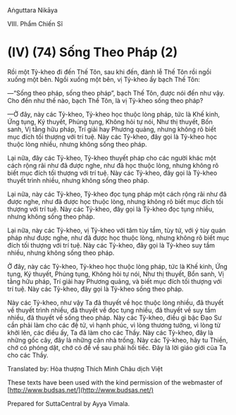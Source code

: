 Aṅguttara Nikāya

VIII. Phẩm Chiến Sĩ

# (IV) (74) Sống Theo Pháp (2)

Rồi một Tỷ-kheo đi đến Thế Tôn, sau khi đến, đảnh lễ Thế Tôn rồi ngồi xuống một bên. Ngồi xuống một bên, vị Tỷ-kheo ấy bạch Thế Tôn:

—“Sống theo pháp, sống theo pháp”, bạch Thế Tôn, được nói đến như vậy. Cho đến như thế nào, bạch Thế Tôn, là vị Tỷ-kheo sống theo pháp?

—Ở đây, này các Tỷ-kheo, Tỷ-kheo học thuộc lòng pháp, tức là Khế kinh, Ứng tụng, Ký thuyết, Phúng tụng, Không hỏi tự nói, Như thị thuyết, Bốn sanh, Vị tằng hữu pháp, Trí giải hay Phương quảng, nhưng không rõ biết mục đích tối thượng với trí tuệ. Này các Tỷ-kheo, đây gọi là Tỷ-kheo học thuộc lòng nhiều, nhưng không sống theo pháp.

Lại nữa, đây các Tỷ-kheo, Tỷ-kheo thuyết pháp cho các người khác một cách rộng rãi như đã được nghe, như đã học thuộc lòng, nhưng không rõ biết mục đích tối thượng với trí tuệ. Này các Tỷ-kheo, đây gọi là Tỷ-kheo thuyết trình nhiều, nhưng không sống theo pháp.

Lại nữa, này các Tỷ-kheo, Tỷ-kheo đọc tụng pháp một cách rộng rãi như đã được nghe, như đã được học thuộc lòng, nhưng không rõ biết mục đích tối thượng với trí tuệ. Này các Tỷ-kheo, đây gọi là Tỷ-kheo đọc tụng nhiều, nhưng không sống theo pháp.

Lại nữa, này các Tỷ-kheo, vị Tỷ-kheo với tâm tùy tầm, tùy tứ, với ý tùy quán pháp như được nghe, như đã được học thuộc lòng, nhưng không rõ biết mục đích tối thượng với trí tuệ. Này các Tỷ-kheo, đây gọi là Tỷ-kheo suy tầm nhiều, nhưng không sống theo pháp.

Ở đây, này các Tỷ-kheo, Tỷ-kheo học thuộc lòng pháp, tức là Khế kinh, Ứng tụng, Ký thuyết, Phúng tụng, Không hỏi tự nói, Như thị thuyết, Bổn sanh, Vị tằng hữu pháp, Trí giải hay Phương quảng, và biết mục đích tối thượng với trí tuệ. Này các Tỷ-kheo, đây gọi là Tỷ-kheo sống theo pháp.

Này các Tỷ-kheo, như vậy Ta đã thuyết về học thuộc lòng nhiều, đã thuyết về thuyết trình nhiều, đã thuyết về đọc tụng nhiều, đã thuyết về suy tầm nhiều, đã thuyết về sống theo pháp. Này các Tỷ-kheo, điều gì bậc Ðạo Sư cần phải làm cho các đệ tử, vì hạnh phúc, vì lòng thương tưởng, vì lòng từ khởi lên, các điều ấy, Ta đã làm cho các Thầy. Này các Tỷ-kheo, đây là những gốc cây, đây là những căn nhà trống. Này các Tỷ-kheo, hãy tu Thiền, chớ có phóng dật, chớ có để về sau phải hối tiếc. Ðây là lời giáo giới của Ta cho các Thầy.

Translated by: Hòa thượng Thích Minh Châu dịch Việt

These texts have been used with the kind permission of the webmaster of [http://www.budsas.net/](http://www.budsas.net/)

Prepared for SuttaCentral by Ayya Vimala.